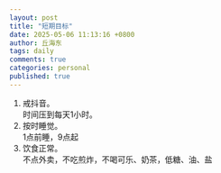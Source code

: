 ```yaml
---
layout: post
title: "短期目标"
date: 2025-05-06 11:13:16 +0800
author: 丘海东 
tags: daily
comments: true
categories: personal
published: true
---
```

1. 戒抖音。  
	时间压到每天1小时。	
2. 按时睡觉。  
	1点前睡，9点起	
3. 饮食正常。  
	不点外卖，不吃煎炸，不喝可乐、奶茶，低糖、油、盐


